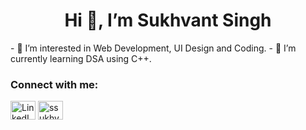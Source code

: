 <h1 align="center">Hi 👋, I’m Sukhvant Singh</h1>
- 👀 I’m interested in Web Development, UI Design and Coding.
- 🌱 I’m currently learning DSA using C++.
<h3 align="left">Connect with me:</h3>
<p align="left">
<a href="https://www.linkedin.com/in/sukhvant-singh-11707506/" target="blank"><img align="center" src="https://cdn.jsdelivr.net/npm/simple-icons@3.0.1/icons/linkedin.svg" alt="LinkedIn" height="30" width="40" color="#ffffff" /></a>
<a href="https://instagram.com/ssukhvant" target="blank"><img align="center" src="https://cdn.jsdelivr.net/npm/simple-icons@3.0.1/icons/instagram.svg" alt="ssukhvant" height="30" width="40" /></a>
</p>
